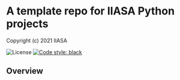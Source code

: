 # A template repo for IIASA Python projects

Copyright (c) 2021 IIASA

![License](https://img.shields.io/github/license/iiasa/coacch-data-format)
[![Code style: black](https://img.shields.io/badge/code%20style-black-000000.svg)](https://github.com/psf/black)

## Overview


